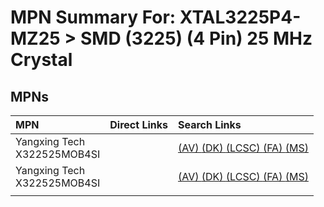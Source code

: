 



# MPN Summary For: XTAL3225P4-MZ25 > SMD (3225) (4 Pin) 25 MHz Crystal

## MPNs
  

|MPN|Direct Links|Search Links|
| :--- | :--- | :--- |
|Yangxing Tech<br>X322525MOB4SI||[(AV) ](https://www.avnet.com/shop/us/search/X322525MOB4SI)[(DK) ](https://www.digikey.co.uk/en/products/result?s=X322525MOB4SI)[(LCSC) ](https://www.lcsc.com/search?q=X322525MOB4SI)[(FA) ](https://uk.farnell.com/search?st=X322525MOB4SI)[(MS) ](https://www.mouser.com/c/?q=X322525MOB4SI)|
|Yangxing Tech<br>X322525MOB4SI||[(AV) ](https://www.avnet.com/shop/us/search/X322525MOB4SI)[(DK) ](https://www.digikey.co.uk/en/products/result?s=X322525MOB4SI)[(LCSC) ](https://www.lcsc.com/search?q=X322525MOB4SI)[(FA) ](https://uk.farnell.com/search?st=X322525MOB4SI)[(MS) ](https://www.mouser.com/c/?q=X322525MOB4SI)|
||||
